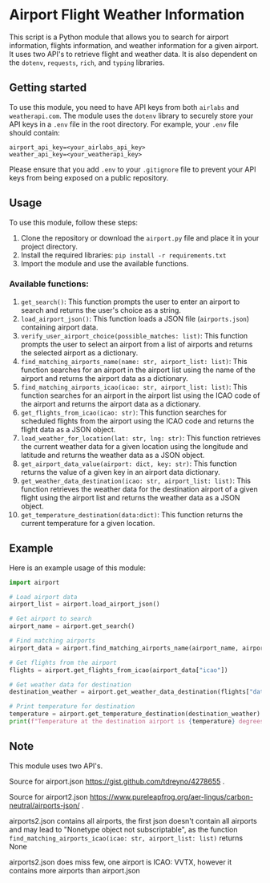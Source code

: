 # Airport Flight Weather Information

This script is a Python module that allows you to search for airport information, flights information, and weather information for a given airport. It uses two API's to retrieve flight and weather data. It is also dependent on the `dotenv`, `requests`, `rich`, and `typing` libraries.

## Getting started

To use this module, you need to have API keys from both `airlabs` and `weatherapi.com`. The module uses the `dotenv` library to securely store your API keys in a `.env` file in the root directory. For example, your `.env` file should contain:

```
airport_api_key=<your_airlabs_api_key>
weather_api_key=<your_weatherapi_key>
```

Please ensure that you add `.env` to your `.gitignore` file to prevent your API keys from being exposed on a public repository.

## Usage

To use this module, follow these steps:

1. Clone the repository or download the `airport.py` file and place it in your project directory.
2. Install the required libraries: `pip install -r requirements.txt`
3. Import the module and use the available functions.

### Available functions:

1. `get_search()`: This function prompts the user to enter an airport to search and returns the user's choice as a string.
2. `load_airport_json()`: This function loads a JSON file (`airports.json`) containing airport data.
3. `verify_user_airport_choice(possible_matches: list)`: This function prompts the user to select an airport from a list of airports and returns the selected airport as a dictionary.
4. `find_matching_airports_name(name: str, airport_list: list)`: This function searches for an airport in the airport list using the name of the airport and returns the airport data as a dictionary.
5. `find_matching_airports_icao(icao: str, airport_list: list)`: This function searches for an airport in the airport list using the ICAO code of the airport and returns the airport data as a dictionary.
6. `get_flights_from_icao(icao: str)`: This function searches for scheduled flights from the airport using the ICAO code and returns the flight data as a JSON object.
7. `load_weather_for_location(lat: str, lng: str)`: This function retrieves the current weather data for a given location using the longitude and latitude and returns the weather data as a JSON object.
8. `get_airport_data_value(airport: dict, key: str)`: This function returns the value of a given key in an airport data dictionary.
9. `get_weather_data_destination(icao: str, airport_list: list)`: This function retrieves the weather data for the destination airport of a given flight using the airport list and returns the weather data as a JSON object.
10. `get_temperature_destination(data:dict)`: This function returns the current temperature for a given location.

## Example

Here is an example usage of this module:

```python
import airport

# Load airport data
airport_list = airport.load_airport_json()

# Get airport to search
airport_name = airport.get_search()

# Find matching airports
airport_data = airport.find_matching_airports_name(airport_name, airport_list)

# Get flights from the airport
flights = airport.get_flights_from_icao(airport_data["icao"])

# Get weather data for destination
destination_weather = airport.get_weather_data_destination(flights["data"][0]["flight"]["arrival"]["icao"], airport_list)

# Print temperature for destination
temperature = airport.get_temperature_destination(destination_weather)
print(f"Temperature at the destination airport is {temperature} degrees Celsius")
```

## Note

This module uses two API's.

Source for airport.json https://gist.github.com/tdreyno/4278655 .

Source for airport2.json https://www.pureleapfrog.org/aer-lingus/carbon-neutral/airports-json/ .

airports2.json contains all airports, the first json doesn't contain all airports and may lead to "Nonetype object not subscriptable", as the function `find_matching_airports_icao(icao: str, airport_list: list)` returns None

airports2.json does miss few, one airport is ICAO: VVTX, however it contains more airports than airport.json
